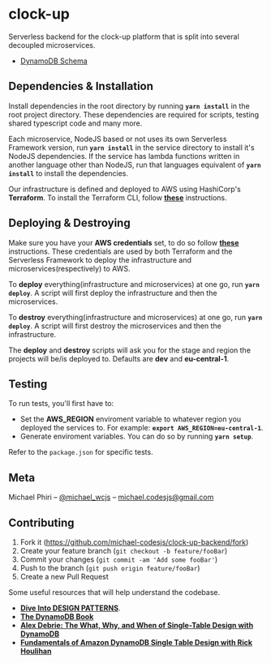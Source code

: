 # **clock-up**
Serverless backend for the clock-up platform that is split into several decoupled microservices.

* [DynamoDB Schema](https://docs.google.com/spreadsheets/d/1EYoTWwzbV6BqmQ7m5NTOcZJNXM3eSF4EHg3DeTIVX9k/edit?usp=sharing)

## **Dependencies & Installation**

Install dependencies in the root directory by running **`yarn install`** in the root project directory. These dependencies are required for scripts, testing shared typescript code and many more.

Each microservice, NodeJS based or not uses its own Serverless Framework version, run **`yarn install`** in the service directory to install it's NodeJS dependencies. If the service has lambda functions written in another language other than NodeJS, run that languages equivalent of **`yarn install`** to install the dependencies.

Our infrastructure is defined and deployed to AWS using HashiCorp's **Terraform**. To install the Terraform CLI, follow [**these**](https://developer.hashicorp.com/terraform/tutorials/aws-get-started/install-cli) instructions.

## **Deploying & Destroying**

Make sure you have your **AWS credentials** set, to do so follow [**these**](https://docs.aws.amazon.com/sdk-for-javascript/v2/developer-guide/loading-node-credentials-shared.html) instructions. These credentials are used by both Terraform and the Serverless Framework to deploy the infrastructure and microservices(respectively) to AWS.

To **deploy** everything(infrastructure and microservices) at one go, run **`yarn deploy`**. A script will first deploy the infrastructure and then the microservices.

To **destroy** everything(infrastructure and microservices) at one go, run **`yarn deploy`**. A script will first destroy the microservices and then the infrastructure.

The **deploy** and **destroy** scripts will ask you for the stage and region the projects will be/is deployed to. Defaults are **dev** and **eu-central-1**.

## **Testing**

To run tests, you'll first have to:
- Set the **AWS_REGION** enviroment variable to whatever region you deployed the services to. For example: **`export AWS_REGION=eu-central-1`**.
- Generate enviroment variables. You can do so by running **`yarn setup`**.

Refer to the `package.json` for specific tests.
## **Meta**

Michael Phiri – [@michael_wcjs](https://twitter.com/michael_wcjs) – michael.codesjs@gmail.com

## **Contributing**

1. Fork it (<https://github.com/michael-codesjs/clock-up-backend/fork>)
2. Create your feature branch (`git checkout -b feature/fooBar`)
3. Commit your changes (`git commit -am 'Add some fooBar'`)
4. Push to the branch (`git push origin feature/fooBar`)
5. Create a new Pull Request

Some useful resources that will help understand the codebase.
* **[Dive Into DESIGN PATTERNS](https://refactoring.guru/design-patterns/book)**.
* **[The DynamoDB Book](https://www.dynamodbbook.com/)**
* **[Alex Debrie: The What, Why, and When of Single-Table Design with DynamoDB](https://www.alexdebrie.com/posts/dynamodb-single-table/)**
* **[Fundamentals of Amazon DynamoDB Single Table Design with Rick Houlihan](https://youtu.be/KYy8X8t4MB8)**
